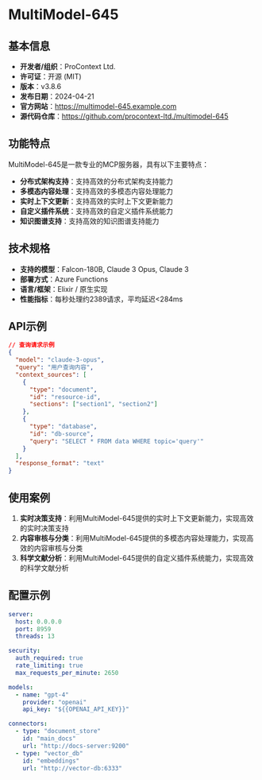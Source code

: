 # MultiModel-645

## 基本信息

- **开发者/组织**：ProContext Ltd.
- **许可证**：开源 (MIT)
- **版本**：v3.8.6
- **发布日期**：2024-04-21
- **官方网站**：https://multimodel-645.example.com
- **源代码仓库**：https://github.com/procontext-ltd./multimodel-645

## 功能特点

MultiModel-645是一款专业的MCP服务器，具有以下主要特点：

- **分布式架构支持**：支持高效的分布式架构支持能力
- **多模态内容处理**：支持高效的多模态内容处理能力
- **实时上下文更新**：支持高效的实时上下文更新能力
- **自定义插件系统**：支持高效的自定义插件系统能力
- **知识图谱支持**：支持高效的知识图谱支持能力


## 技术规格

- **支持的模型**：Falcon-180B, Claude 3 Opus, Claude 3
- **部署方式**：Azure Functions
- **语言/框架**：Elixir / 原生实现
- **性能指标**：每秒处理约2389请求，平均延迟<284ms

## API示例

```json
// 查询请求示例
{
  "model": "claude-3-opus",
  "query": "用户查询内容",
  "context_sources": [
    {
      "type": "document",
      "id": "resource-id",
      "sections": ["section1", "section2"]
    },
    {
      "type": "database",
      "id": "db-source",
      "query": "SELECT * FROM data WHERE topic='query'"
    }
  ],
  "response_format": "text"
}
```

## 使用案例

1. **实时决策支持**：利用MultiModel-645提供的实时上下文更新能力，实现高效的实时决策支持
2. **内容审核与分类**：利用MultiModel-645提供的多模态内容处理能力，实现高效的内容审核与分类
3. **科学文献分析**：利用MultiModel-645提供的自定义插件系统能力，实现高效的科学文献分析


## 配置示例

```yaml
server:
  host: 0.0.0.0
  port: 8959
  threads: 13

security:
  auth_required: true
  rate_limiting: true
  max_requests_per_minute: 2650

models:
  - name: "gpt-4"
    provider: "openai"
    api_key: "${{OPENAI_API_KEY}}"

connectors:
  - type: "document_store"
    id: "main_docs"
    url: "http://docs-server:9200"
  - type: "vector_db"
    id: "embeddings"
    url: "http://vector-db:6333"
```